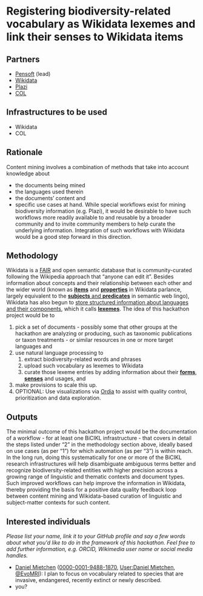 # Registering biodiversity-related vocabulary as Wikidata lexemes and link their senses to Wikidata items

## Partners
- [Pensoft](https://pensoft.net/) (lead)
- [Wikidata](https://wikidata.org/)
- [Plazi](http://plazi.org/)
- [COL](https://www.catalogueoflife.org/)

## Infrastructures to be used 
- Wikidata
- COL

## Rationale
Content mining involves a combination of methods that take into account knowledge about
* the documents being mined
* the languages used therein
* the documents’ content and
* specific use cases at hand. 
While special workflows exist for mining biodiversity information (e.g. Plazi), it would be desirable to have such workflows more readily available to and reusable by a broader community and to invite community members to help curate the underlying information. Integration of such workflows with Wikidata would be a good step forward in this direction.

## Methodology
Wikidata is a [FAIR](https://en.wikipedia.org/wiki/FAIR_data) and open semantic database that is community-curated following the Wikipedia approach that “anyone can edit it”. Besides information about concepts and their relationship between each other and the wider world (known as **[items](https://www.wikidata.org/wiki/Help:Items)** and **[properties](https://www.wikidata.org/wiki/Help:Properties)** in Wikidata parlance, largely equivalent to the [**subjects** and **predicates**](https://en.wikipedia.org/wiki/Semantic_triple) in semantic web lingo), Wikidata has also begun to [store structured information about languages and their components](https://www.wikidata.org/wiki/Wikidata:Lexicographical_data), which it calls **[lexemes](https://www.wikidata.org/wiki/Wikidata:Lexicographical_data/Documentation#Lexeme)**. The idea of this hackathon project would be to
1. pick a set of documents - possibly some that other groups at the hackathon are analyzing or producing, such as taxonomic publications or taxon treatments - or similar resources in one or more target languages and 
1. use natural language processing to 
    1. extract biodiversity-related words and phrases
    1. upload such vocabulary as lexemes to Wikidata
    1. curate those lexeme entries by adding information about their **[forms](https://www.wikidata.org/wiki/Wikidata:Lexicographical_data/Documentation#Form)**, **[senses](https://www.wikidata.org/wiki/Wikidata:Lexicographical_data/Documentation#Sense)** and usages, and
1. make provisions to scale this up.
1. OPTIONAL: Use visualizations via [Ordia](https://ordia.toolforge.org/) to assist with quality control, prioritization and data exploration.

## Outputs
The minimal outcome of this hackathon project would be the documentation of a workflow - for at least one BiCIKL infrastructure - that covers in detail the steps listed under “2” in the methodology section above, ideally based on use cases (as per “1”) for which automation (as per “3”) is within reach. In the long run, doing this systematically for one or more of the BiCIKL research infrastructures will help disambiguate ambiguous terms better and recognize biodiversity-related entities with higher precision across a growing range of linguistic and thematic contexts and document types. Such improved workflows can help improve the information in Wikidata, thereby providing the basis for a positive data quality feedback loop between content mining and Wikidata-based curation of linguistic and subject-matter contexts for such content.

## Interested individuals
*Please list your name, link it to your GitHub profile and say a few words about what you'd like to do in the framework of this hackathon. Feel free to add further information, e.g. ORCID, Wikimedia user name or social media handles.*
- [Daniel Mietchen](https://github.com/Daniel-Mietchen) ([0000-0001-9488-1870](https://orcid.org/0000-0001-9488-1870), [User:Daniel Mietchen](https://www.wikidata.org/wiki/User:Daniel_Mietchen), [@EvoMRI](https://twitter.com/EvoMRI)): I plan to focus on vocabulary related to species that are invasive, endangered, recently extinct or newly described.
- you?
